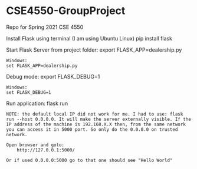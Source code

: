 # CSE4550-GroupProject
Repo for Spring 2021 CSE 4550 

Install Flask using terminal (I am using Ubuntu Linux)
    pip install flask

Start Flask Server from project folder:
    export FLASK_APP=dealership.py

    Windows:
    set FLASK_APP=dealership.py

Debug mode:
    export FLASK_DEBUG=1

    Windows:
    set FLASK_DEBUG=1

Run application:
    flask run

    NOTE: the default local IP did not work for me. I had to use: flask run --host 0.0.0.0. It will make the server externally visible. If the IP address of the machine is 192.168.X.X then, from the same network you can access it in 5000 port. So only do the 0.0.0.0 on trusted network.

    Open browser and goto: 
        http://127.0.0.1:5000/

    Or if used 0.0.0.0:5000 go to that one should see "Hello World"